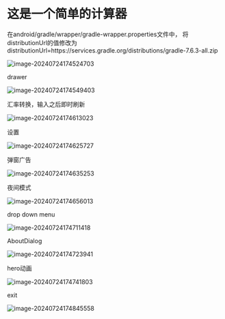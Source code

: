 # 这是一个简单的计算器


在android/gradle/wrapper/gradle-wrapper.properties文件中， 将distributionUrl的值修改为
distributionUrl=https\://services.gradle.org/distributions/gradle-7.6.3-all.zip


![image-20240724174524703](https://github.com/CoderMonstor/calculater/blob/master/README.assets/image-20240724174524703.png)

drawer

![image-20240724174549403](https://github.com/CoderMonstor/calculater/blob/master/README.assets/image-20240724174549403.png)

汇率转换，输入之后即时刷新

![image-20240724174613023](https://github.com/CoderMonstor/calculater/blob/master/README.assets/image-20240724174613023.png)

设置

![image-20240724174625727](https://github.com/CoderMonstor/calculater/blob/master/README.assets/image-20240724174625727.png)

弹窗广告

![image-20240724174635253](https://github.com/CoderMonstor/calculater/blob/master/README.assets/image-20240724174635253.png)

夜间模式

![image-20240724174656013](https://github.com/CoderMonstor/calculater/blob/master/README.assets/image-20240724174656013.png)

drop down menu

![image-20240724174711418](https://github.com/CoderMonstor/calculater/blob/master/README.assets/image-20240724174711418.png)

AboutDialog

![image-20240724174723941](https://github.com/CoderMonstor/calculater/blob/master/README.assets/image-20240724174723941.png)

hero动画

![image-20240724174741803](https://github.com/CoderMonstor/calculater/blob/master/README.assets/image-20240724174741803.png)

exit

![image-20240724174845558](https://github.com/CoderMonstor/calculater/blob/master/README.assets/image-20240724174845558.png)
